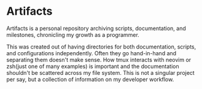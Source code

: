 # Artifacts
Artifacts is a personal repository archiving scripts, documentation, and milestones, chronicling my growth as a programmer.

This was created out of having directories for both documentation, scripts, and configurations independently. Often they go hand-in-hand and separating them doesn't make sense. How tmux interacts with neovim or zsh(just one of many examples) is important and the documentation shouldn't be scattered across my file system. This is not a singular project per say, but a collection of information on my developer workflow. 
